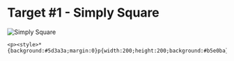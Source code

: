 # Target #1 - Simply Square

![Simply Square](https://cssbattle.dev/targets/1.png)

```
<p><style>*{background:#5d3a3a;margin:0}p{width:200;height:200;background:#b5e0ba}
```
